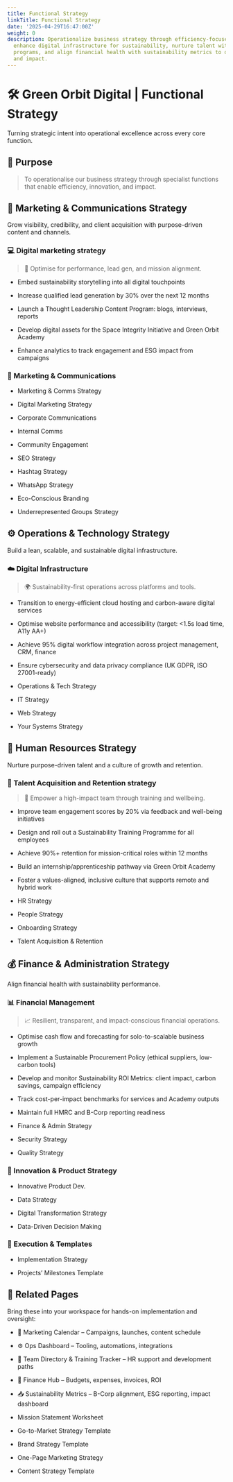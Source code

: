 ```yaml
---
title: Functional Strategy
linkTitle: Functional Strategy
date: '2025-04-29T16:47:00Z'
weight: 0
description: Operationalize business strategy through efficiency-focused functions,
  enhance digital infrastructure for sustainability, nurture talent with training
  programs, and align financial health with sustainability metrics to drive growth
  and impact.
---
```



# 🛠️ Green Orbit Digital | Functional Strategy

Turning strategic intent into operational excellence across every core function.

<!-- Unsupported block type: divider -->

## 🎯 Purpose

> To operationalise our business strategy through specialist functions that enable efficiency, innovation, and impact.

<!-- Unsupported block type: divider -->

## 📣 Marketing & Communications Strategy 

Grow visibility, credibility, and client acquisition with purpose-driven content and channels.

### 💻 Digital marketing strategy

> 🚀 Optimise for performance, lead gen, and mission alignment.

- Embed sustainability storytelling into all digital touchpoints

- Increase qualified lead generation by 30% over the next 12 months

- Launch a Thought Leadership Content Program: blogs, interviews, reports

- Develop digital assets for the Space Integrity Initiative and Green Orbit Academy

- Enhance analytics to track engagement and ESG impact from campaigns



### 📣 Marketing & Communications

- Marketing & Comms Strategy

- Digital Marketing Strategy

- Corporate Communications

- Internal Comms

- Community Engagement

- SEO Strategy

- Hashtag Strategy

- WhatsApp Strategy

- Eco-Conscious Branding

- Underrepresented Groups Strategy

<!-- Unsupported block type: divider -->

## ⚙️ Operations & Technology Strategy 

Build a lean, scalable, and sustainable digital infrastructure.

### ☁️ Digital Infrastructure

> 🌍 Sustainability-first operations across platforms and tools.

- Transition to energy-efficient cloud hosting and carbon-aware digital services

- Optimise website performance and accessibility (target: <1.5s load time, A11y AA+)

- Achieve 95% digital workflow integration across project management, CRM, finance

- Ensure cybersecurity and data privacy compliance (UK GDPR, ISO 27001-ready)

- Operations & Tech Strategy

- IT Strategy

- Web Strategy

- Your Systems Strategy

<!-- Unsupported block type: divider -->

## 👥 Human Resources Strategy 

Nurture purpose-driven talent and a culture of growth and retention.

### 🌱 Talent Acquisition and Retention strategy   

> 💼 Empower a high-impact team through training and wellbeing.

- Improve team engagement scores by 20% via feedback and well-being initiatives

- Design and roll out a Sustainability Training Programme for all employees

- Achieve 90%+ retention for mission-critical roles within 12 months

- Build an internship/apprenticeship pathway via Green Orbit Academy

- Foster a values-aligned, inclusive culture that supports remote and hybrid work

- HR Strategy

- People Strategy

- Onboarding Strategy

- Talent Acquisition & Retention

<!-- Unsupported block type: divider -->

## 💰 Finance & Administration Strategy 

Align financial health with sustainability performance.

### 📊 Financial Management

> 📈 Resilient, transparent, and impact-conscious financial operations.

- Optimise cash flow and forecasting for solo-to-scalable business growth

- Implement a Sustainable Procurement Policy (ethical suppliers, low-carbon tools)

- Develop and monitor Sustainability ROI Metrics: client impact, carbon savings, campaign efficiency

- Track cost-per-impact benchmarks for services and Academy outputs

- Maintain full HMRC and B-Corp reporting readiness



- Finance & Admin Strategy

- Security Strategy

- Quality Strategy



### 🧠 Innovation & Product Strategy

- Innovative Product Dev.

- Data Strategy

- Digital Transformation Strategy

- Data-Driven Decision Making

### 🚀 Execution & Templates

- Implementation Strategy

- Projects’ Milestones Template

<!-- Unsupported block type: divider -->

## 🧩 Related Pages

Bring these into your workspace for hands-on implementation and oversight:

- 📆 Marketing Calendar – Campaigns, launches, content schedule

- ⚙️ Ops Dashboard – Tooling, automations, integrations

- 👤 Team Directory & Training Tracker – HR support and development paths

- 📂 Finance Hub – Budgets, expenses, invoices, ROI

- 📥 Sustainability Metrics – B-Corp alignment, ESG reporting, impact dashboard

- Mission Statement Worksheet

- Go-to-Market Strategy Template

- Brand Strategy Template

- One-Page Marketing Strategy

- Content Strategy Template

<!-- Unsupported block type: divider -->

